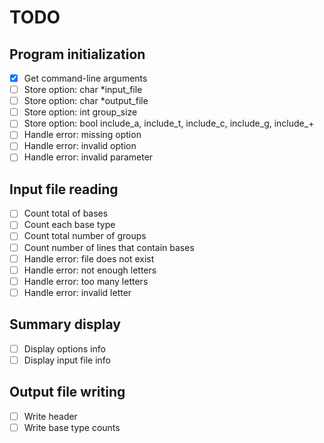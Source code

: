 # TODO

## Program initialization

- [x] Get command-line arguments
- [ ] Store option: char *input_file
- [ ] Store option: char *output_file
- [ ] Store option: int group_size
- [ ] Store option: bool include_a, include_t, include_c, include_g, include_+
- [ ] Handle error: missing option
- [ ] Handle error: invalid option
- [ ] Handle error: invalid parameter

## Input file reading

- [ ] Count total of bases
- [ ] Count each base type
- [ ] Count total number of groups
- [ ] Count number of lines that contain bases
- [ ] Handle error: file does not exist
- [ ] Handle error: not enough letters
- [ ] Handle error: too many letters
- [ ] Handle error: invalid letter

## Summary display

- [ ] Display options info
- [ ] Display input file info
 
## Output file writing

- [ ] Write header
- [ ] Write base type counts
